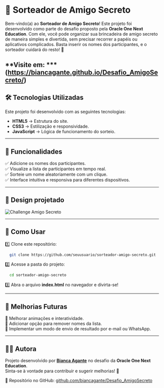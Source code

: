 # 🎁 Sorteador de Amigo Secreto

Bem-vindo(a) ao **Sorteador de Amigo Secreto**! Este projeto foi desenvolvido como parte do desafio proposto pela **Oracle One Next Education**. Com ele, você pode organizar sua brincadeira de amigo secreto de maneira simples e divertida, sem precisar recorrer a papéis ou aplicativos complicados. Basta inserir os nomes dos participantes, e o sorteador cuidará do resto! 🎉

**Visite em: *** (https://biancagante.github.io/Desafio_AmigoSecreto/)
---

## 🛠 Tecnologias Utilizadas

Este projeto foi desenvolvido com as seguintes tecnologias:

- **HTML5** → Estrutura do site.
- **CSS3** → Estilização e responsividade.
- **JavaScript** → Lógica de funcionamento do sorteio.

---

## 🚀 Funcionalidades

✅ Adicione os nomes dos participantes.  
✅ Visualize a lista de participantes em tempo real.  
✅ Sorteie um nome aleatoriamente com um clique.  
✅ Interface intuitiva e responsiva para diferentes dispositivos.

---

## 🎨 Design projetado
![Challenge Amigo Secreto](https://github.com/user-attachments/assets/27d0c336-8d8d-4c10-8be7-3bccf628bd93)

---

## 🎯 Como Usar

1️⃣ Clone este repositório:
```bash
  git clone https://github.com/seuusuario/sorteador-amigo-secreto.git
```

2️⃣ Acesse a pasta do projeto:
```bash
  cd sorteador-amigo-secreto
```

3️⃣ Abra o arquivo **index.html** no navegador e divirta-se!

---

## 📌 Melhorias Futuras

🔹 Melhorar animações e interatividade.  
🔹 Adicionar opção para remover nomes da lista.  
🔹 Implementar um modo de envio de resultado por e-mail ou WhatsApp.

---

## 👩‍💻 Autora

Projeto desenvolvido por [**Bianca Agante**](https://www.linkedin.com/in/bianca-agante-tiene/) no desafio da **Oracle One Next Education**.  
Sinta-se à vontade para contribuir e sugerir melhorias! 🚀

📌 Repositório no GitHub: [github.com/biancagante/Desafio_AmigoSecreto](https://github.com/biancagante/Desafio_AmigoSecreto)

